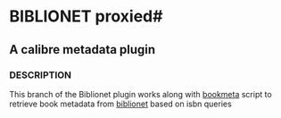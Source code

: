 # BIBLIONET proxied#
## A calibre metadata plugin ##

### DESCRIPTION ###
This branch of the Biblionet plugin works along with [bookmeta](http://github.com/nikan/bookmeta) script to retrieve book metadata from [biblionet](http://biblionet.gr) based on isbn  queries
